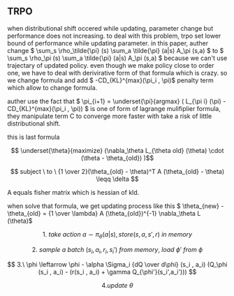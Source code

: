 ## TRPO

when distributional shift occered while updating, parameter change but performance does not increasing. to deal with this problem, trpo set lower bound of performance while updating parameter. in this paper, auther change $ \sum_s \rho_\tilde{\pi} (s) \sum_a \tilde{\pi} (a|s) A_\pi (s,a) $ to $ \sum_s \rho_\pi (s) \sum_a \tilde{\pi} (a|s) A_\pi (s,a) $ because we can't use trajectary of updated policy. even though we make policy close to order one, we have to deal with derivirative form of that formula which is crazy. so we change formula and add $ -CD_{KL}^{max}(\pi_i , \pi)$ penalty term which allow to change formula.

auther use the fact that $ \pi_{i+1} = \underset{\pi}{argmax} ( L_{\pi i} (\pi) - CD_{KL}^{max}(\pi_i , \pi)) $ is one of form of lagrange mulifiplier formula, they manipulate term C to converge more faster with take a risk of little distributional shift.

this is last formula 

$$ \underset{\theta}{maximize} (\nabla_\theta L_{\theta old} (\theta) \cdot (\theta - \theta_{old}) )$$


$$ subject \ to \ {1 \over 2}(\theta_{old} - \theta)^T A (\theta_{old} - \theta) \leqq \delta $$

A equals fisher matrix which is hessian of kld. 

when solve that formula, we get updating process like this $ \theta_{new} - \theta_{old} = {1 \over \lambda} A (\theta_{old})^{-1} \nabla_\theta L (\theta)$

$$ 1.\ take \ action \ a \sim \pi_\theta (a|s), store (s, a, s', r)\ in \ memory $$

$$ 2.\ sample \ a \ batch \ (s_i, a_i, r_i, s_i')\ from \ memory, \ load \ \phi' \ from \ \phi$$

$$ 3.\ \phi \leftarrow \phi - \alpha \Sigma_i {dQ \over d\phi} (s_i , a_i) (Q_\phi (s_i , a_i) - (r(s_i , a_i) + \gamma Q_{\phi'}(s_i',a_i'))) $$

$$ 4. update \ \theta $$


